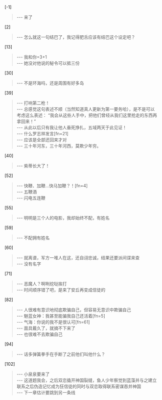 
[-1] 
>--- 来了<br>

[2] 
>--- 怎么就这一句结巴了，我记得肥舌应该有结巴这个设定吧？<br>

[13] 
>--- 我和你=3+1<br>
>--- 她没对他说的秘令可以抵三份<br>

[30] 
>--- 不是环海吗，还是周围有好多岛<br>

[39] 
>--- 打响第二枪！<br>
>--- 总感觉这句表述不顺（当然知道真人更新为第一要务哈），是不是可以考虑这么表述：
“我会从这些人手中，把他们曾经从我们这里抢走的东西再拿回来！”<br>
>--- 从此以后只有我让他人垂死挣扎，五域两天于此见证！<br>
>--- 什么罗志祥发言[fn=21]<br>
>--- 应该是全部还回来才对<br>
>--- 三十年河东，三十年河西，莫欺少年穷。<br>

[40] 
>--- 紫蒂长大了！<br>

[52] 
>--- 快鞭、加鞭…快马加鞭？！[fn=4]<br>
>--- 五鞭酒<br>
>--- 闪电五连鞭<br>

[55] 
>--- 明明是三个人的电影，我却始终不配，有姓名<br>

[59] 
>--- 不配拥有姓名<br>

[60] 
>--- 就离谱，军方一堆人在这，还自诩忠诚，结果还要派间谍来查<br>
>--- 没有名字<br>

[71] 
>--- 恶魔人？啊咧挖哒挨打<br>
>--- 时间顺序错了吧，是来了安丘再变成信徒的<br>

[82] 
>--- 人很难有意识地彻底欺骗自己，但容易无意识中欺骗自己<br>
>--- 魅蓝女神：我甚至能骗我自己还活着[fn=5]<br>
>--- 气海：你说的我不是很认可[fn=61]<br>
>--- 面具戴久了，就摘不下来了<br>
>--- 也很难不去欺骗自己<br>

[94] 
>--- 话多弹簧拳手在手断了之前他们叫他什么？<br>

[102] 
>--- 小泉泉要来了<br>
>--- 这道题我会，之后双恋撬开神国裂缝，鱼人少年察觉到蓝藻并与之建立联系之后伪造记忆成为狂信徒的同时与双恋取得联系密谋吞并神国<br>
>--- 下一章估计要跳到另一条线<br>
